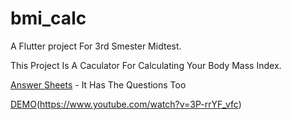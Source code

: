 # bmi_calc

A Flutter project For 3rd Smester Midtest.

This Project Is A Caculator For Calculating Your Body Mass Index.

[Answer Sheets]() - It Has The Questions Too

[DEMO](https://img.youtube.com/vi/3P-rrYF_vfc/0.jpg)(https://www.youtube.com/watch?v=3P-rrYF_vfc)

